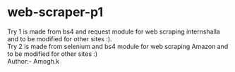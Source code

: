 # web-scraper-p1
Try 1 is made from bs4 and request module for web scraping internshalla and to be modified for other sites :).
<br>
Try 2 is made from selenium and bs4 module for web scraping Amazon and to be modified for other sites :)
<br>
Author:- Amogh.k
